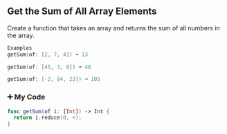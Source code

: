 ## Get the Sum of All Array Elements

Create a function that takes an array and returns the sum of all numbers in the array.
```swift
Examples
getSum(of: [2, 7, 4]) ➞ 13

getSum(of: [45, 3, 0]) ➞ 48

getSum(of: [-2, 84, 23]) ➞ 105
```
### ➕ My Code
```swift
func getSum(of i: [Int]) -> Int {
  return i.reduce(0, +);	
}
```
